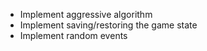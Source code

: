 - Implement aggressive algorithm
- Implement saving/restoring the game state
- Implement random events
